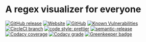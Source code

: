 # A regex visualizer for everyone

[![GitHub release](https://img.shields.io/github/release/nieleben/regexbuilder.svg?style=flat-square)](https://github.com/NieLeben/regexbuilder/releases/latest) [![Website](https://img.shields.io/website/https/regexbuilder.now.sh.svg?down_color=lightgey&down_message=offline&style=flat-square&up_color=blue&up_message=online)](https://regexbuilder.now.sh) [![GitHub](https://img.shields.io/github/license/NieLeben/regexbuilder.svg?style=flat-square)](https://github.com/NieLeben/regexbuilder/blob/master/LICENSE) [![Known Vulnerabilities](https://snyk.io/test/github/NieLeben/regexbuilder/badge.svg?targetFile=package.json&style=flat-square)](https://snyk.io/test/github/NieLeben/regexbuilder?targetFile=package.json) [![CircleCI branch](https://img.shields.io/circleci/project/github/NieLeben/regexbuilder/master.svg?style=flat-square)](https://circleci.com/gh/NieLeben/workflows/regexbuilder) [![code style: prettier](https://img.shields.io/badge/code_style-prettier-ff69b4.svg?style=flat-square)](https://github.com/prettier/prettier) [![semantic-release](https://img.shields.io/badge/%20%20%F0%9F%93%A6%F0%9F%9A%80-semantic--release-e10079.svg?style=flat-square)](https://github.com/semantic-release/semantic-release) [![Codacy coverage](https://img.shields.io/codacy/coverage/4d88c538b96141cbaf19838ed16cd821.svg?style=flat-square)](https://app.codacy.com/project/NieLeben/regexbuilder/dashboard) [![Codacy grade](https://img.shields.io/codacy/grade/4d88c538b96141cbaf19838ed16cd821.svg?style=flat-square)](https://app.codacy.com/project/NieLeben/regexbuilder/dashboard) [![Greenkeeper badge](https://badges.greenkeeper.io/NieLeben/regexbuilder.svg)](https://greenkeeper.io/)
